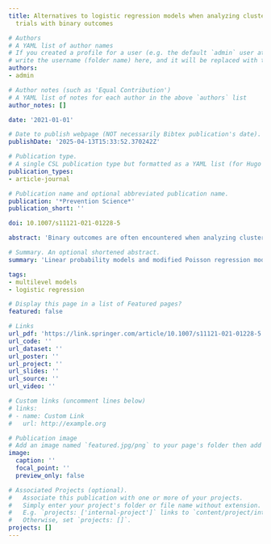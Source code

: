 ```yaml
---
title: Alternatives to logistic regression models when analyzing cluster randomized
  trials with binary outcomes

# Authors
# A YAML list of author names
# If you created a profile for a user (e.g. the default `admin` user at `content/authors/admin/`), 
# write the username (folder name) here, and it will be replaced with their full name and linked to their profile.
authors:
- admin

# Author notes (such as 'Equal Contribution')
# A YAML list of notes for each author in the above `authors` list
author_notes: []

date: '2021-01-01'

# Date to publish webpage (NOT necessarily Bibtex publication's date).
publishDate: '2025-04-13T15:33:52.370242Z'

# Publication type.
# A single CSL publication type but formatted as a YAML list (for Hugo requirements).
publication_types:
- article-journal

# Publication name and optional abbreviated publication name.
publication: '*Prevention Science*'
publication_short: ''

doi: 10.1007/s11121-021-01228-5

abstract: 'Binary outcomes are often encountered when analyzing cluster randomized trials (CRTs). A common approach to obtaining the average treatment effect of an intervention may involve using a logistic regression model. We outline some interpretive and statistical challenges associated with using logistic regression and discuss two alternative/supplementary approaches for analyzing clustered data with binary outcomes: the linear probability model (LPM) and the modified Poisson regression model. In our simulation and applied example, all models use a standard error adjustment that is effective even if a low number of clusters is present. Simulation results show that both the LPM and modified Poisson regression models can provide unbiased point estimates with acceptable coverage and type I error rates even with as little as 20 clusters.'

# Summary. An optional shortened abstract.
summary: 'Linear probability models and modified Poisson regression models are good alternatives.'

tags: 
- multilevel models
- logistic regression

# Display this page in a list of Featured pages?
featured: false

# Links
url_pdf: 'https://link.springer.com/article/10.1007/s11121-021-01228-5'
url_code: ''
url_dataset: ''
url_poster: ''
url_project: ''
url_slides: ''
url_source: ''
url_video: ''

# Custom links (uncomment lines below)
# links:
# - name: Custom Link
#   url: http://example.org

# Publication image
# Add an image named `featured.jpg/png` to your page's folder then add a caption below.
image:
  caption: ''
  focal_point: ''
  preview_only: false

# Associated Projects (optional).
#   Associate this publication with one or more of your projects.
#   Simply enter your project's folder or file name without extension.
#   E.g. `projects: ['internal-project']` links to `content/project/internal-project/index.md`.
#   Otherwise, set `projects: []`.
projects: []
---
```

